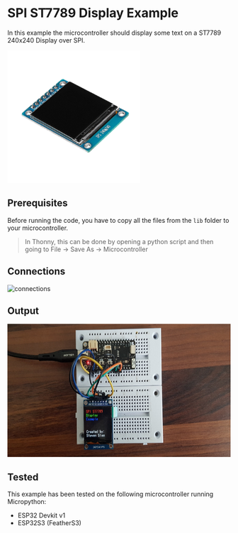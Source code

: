 # SPI ST7789 Display Example

In this example the microcontroller should display some text on a ST7789 240x240 Display over SPI.

<img alt="component" src="https://github.com/StevenSlaa/Micropython-examples/blob/61c9e1a65775c3a5252246789f40750de5cb2e1c/SPI%20ST7789%20Display/res/component.png" height="300px">

## Prerequisites
Before running the code, you have to copy all the files from the `lib` folder to your microcontroller.
> In Thonny, this can be done by opening a python script and then going to File -> Save As -> Microcontroller

## Connections

<img alt="connections" src="" height="300px">

## Output
<img alt="output" src="https://github.com/StevenSlaa/Micropython-examples/blob/61c9e1a65775c3a5252246789f40750de5cb2e1c/SPI%20ST7789%20Display/res/output.jpg" height="300px">

## Tested
This example has been tested on the following microcontroller running Micropython:
- ESP32 Devkit v1
- ESP32S3 (FeatherS3)
